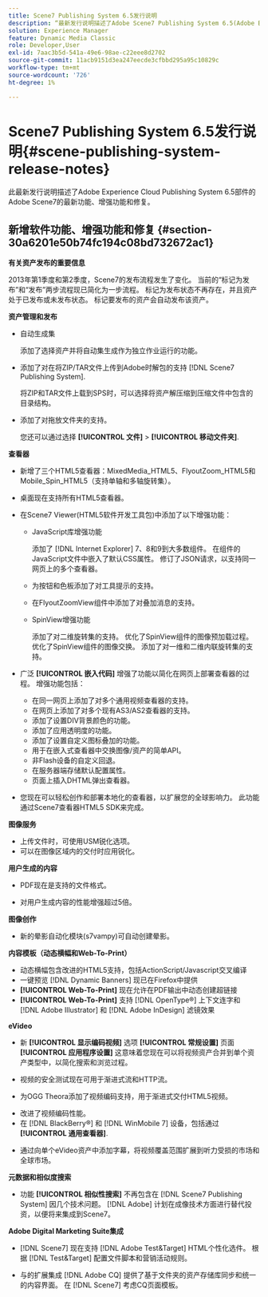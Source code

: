 ```yaml
---
title: Scene7 Publishing System 6.5发行说明
description: “最新发行说明描述了Adobe Scene7 Publishing System 6.5(Adobe Experience Cloud中Adobe Experience Manager解决方案的一部分)的最新功能、增强功能和修复。”
solution: Experience Manager
feature: Dynamic Media Classic
role: Developer,User
exl-id: 7aac3b5d-541a-49e6-98ae-c22eee8d2702
source-git-commit: 11acb9151d3ea247eecde3cfbbd295a95c10829c
workflow-type: tm+mt
source-wordcount: '726'
ht-degree: 1%

---
```


# Scene7 Publishing System 6.5发行说明{#scene-publishing-system-release-notes}

此最新发行说明描述了Adobe Experience Cloud Publishing System 6.5部件的Adobe Scene7的最新功能、增强功能和修复。

## 新增软件功能、增强功能和修复 {#section-30a6201e50b74fc194c08bd732672ac1}

**有关资产发布的重要信息**

2013年第1季度和第2季度，Scene7的发布流程发生了变化。 当前的“标记为发布”和“发布”两步流程现已简化为一步流程。 标记为发布状态不再存在，并且资产处于已发布或未发布状态。 标记要发布的资产会自动发布该资产。

**资产管理和发布**

* 自动生成集

   添加了选择资产并将自动集生成作为独立作业运行的功能。
* 添加了对在将ZIP/TAR文件上传到Adobe时解包的支持 [!DNL Scene7 Publishing System].

   将ZIP和TAR文件上载到SPS时，可以选择将资产解压缩到压缩文件中包含的目录结构。

* 添加了对拖放文件夹的支持。

   您还可以通过选择 **[!UICONTROL 文件]** > **[!UICONTROL 移动文件夹]**.

**查看器**

* 新增了三个HTML5查看器：MixedMedia_HTML5、FlyoutZoom_HTML5和Mobile_Spin_HTML5（支持单轴和多轴旋转集）。

<!-- 
  [More information](http://help.adobe.com/en_US/scene7/using/WS6E593DEA-7D81-4cd6-84B0-85E8BB274176.html#WS1c46793299cf21d77e926d1613177f0a020-8000.html).  -->
* 桌面现在支持所有HTML5查看器。

<!--   [More information](http://help.adobe.com/en_US/scene7/using/WS6E593DEA-7D81-4cd6-84B0-85E8BB274176.html#WS1c46793299cf21d77e926d1613177f0a020-8000.html). -->
* 在Scene7 Viewer(HTML5软件开发工具包)中添加了以下增强功能：

   * JavaScript库增强功能

      添加了 [!DNL Internet Explorer] 7、8和9到大多数组件。 在组件的JavaScript文件中嵌入了默认CSS属性。 修订了JSON请求，以支持同一网页上的多个查看器。

   * 为按钮和色板添加了对工具提示的支持。
   * 在FlyoutZoomView组件中添加了对叠加消息的支持。
   * SpinView增强功能

      添加了对二维旋转集的支持。 优化了SpinView组件的图像预加载过程。 优化了SpinView组件的图像交换。 添加了对一维和二维内联旋转集的支持。

* 广泛 **[!UICONTROL 嵌入代码]** 增强了功能以简化在网页上部署查看器的过程。 增强功能包括：

   * 在同一网页上添加了对多个通用视频查看器的支持。
   * 在网页上添加了对多个现有AS3/AS2查看器的支持。
   * 添加了设置DIV背景颜色的功能。
   * 添加了应用透明度的功能。
   * 添加了设置自定义图标叠加的功能。
   * 用于在嵌入式查看器中交换图像/资产的简单API。
   * 非Flash设备的自定义回退。
   * 在服务器端存储默认配置属性。
   * 页面上插入DHTML弹出查看器。

* 您现在可以轻松创作和部署本地化的查看器，以扩展您的全球影响力。 此功能通过Scene7查看器HTML5 SDK来完成。

**图像服务**

* 上传文件时，可使用USM锐化选项。
* 可以在图像区域内的交付时应用锐化。

**用户生成的内容**

* PDF现在是支持的文件格式。

<!--   [More information](http://help.adobe.com/en_US/scene7/using/WSe8b0455615e2dc47-2df907a712f31201b35-8000.html).  -->
* 对用户生成内容的性能增强超过5倍。

**图像创作**

* 新的晕影自动化模块(s7vampy)可自动创建晕影。

**内容模板（动态横幅和Web-To-Print）**

* 动态横幅包含改进的HTML5支持，包括ActionScript/Javascript交叉编译
* 一键预览 [!DNL Dynamic Banners] 现已在Firefox中提供
* **[!UICONTROL Web-To-Print]** 现在允许在PDF输出中动态创建超链接
* **[!UICONTROL Web-To-Print]** 支持 [!DNL OpenType®] 上下文连字和 [!DNL Adobe Illustrator] 和 [!DNL Adobe InDesign] 滤镜效果

**eVideo**

* 新 **[!UICONTROL 显示编码视频]** 选项 **[!UICONTROL 常规设置]** 页面 **[!UICONTROL 应用程序设置]** 这意味着您现在可以将视频资产合并到单个资产类型中，以简化搜索和浏览过程。

<!--   [More information](http://help.adobe.com/en_US/scene7/using/WSCCBA9D3A-06A3-4f29-AF6B-36CBB2A655F1.html).  -->

* 视频的安全测试现在可用于渐进式流和HTTP流。

<!--   [More information](http://help.adobe.com/en_US/scene7/using/WSd968ca97bf01df72-5efde3a123268dd80f5-8000.html). -->
* 为OGG Theora添加了视频编码支持，用于渐进式交付HTML5视频。

<!--   [More information](http://help.adobe.com/en_US/scene7/using/WSE86ACF2B-BD50-4c48-A1D7-9CD4405B62D0.html#WS1c46793299cf21d7-39fae9c1131ba8968f7-7fff.html). -->
* 改进了视频编码性能。
* 在 [!DNL BlackBerry®] 和 [!DNL WinMobile 7] 设备，包括通过 **[!UICONTROL 通用查看器]**.

<!--   [More information](http://help.adobe.com/en_US/scene7/using/WS6E593DEA-7D81-4cd6-84B0-85E8BB274176.html#WS1c46793299cf21d77e926d1613177f0a020-8000.html) or the [eVideo chapter](http://help.adobe.com/en_US/scene7/using/WS53492AE1-6029-45d8-BF80-F4B5CF33EB08.html). -->

* 通过向单个eVideo资产中添加字幕，将视频覆盖范围扩展到听力受损的市场和全球市场。

<!--   See [More information](http://help.adobe.com/en_US/scene7/using/WS98ca2e6790647c06-6f6f53e137b959f094-8000.html). -->

**元数据和相似度搜索**

* 功能 **[!UICONTROL 相似性搜索]** 不再包含在 [!DNL Scene7 Publishing System] 因几个技术问题。 [!DNL Adobe] 计划在成像技术方面进行替代投资，以便将来集成到Scene7。

**Adobe Digital Marketing Suite集成**

* [!DNL Scene7] 现在支持 [!DNL Adobe Test&Target] HTML个性化选件。 根据 [!DNL Test&Target] 配置文件脚本和营销活动规则。

* 与的扩展集成 [!DNL Adobe CQ] 提供了基于文件夹的资产存储库同步和统一的内容界面。 在 [!DNL Scene7] 考虑CQ页面模板。
